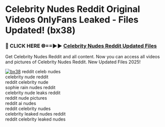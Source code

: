# Celebrity Nudes Reddit Original Videos 0nlyFans Leaked - Files Updated! (bx38)

<h3>🔴 CLICK HERE 🌐==►► <a href="https://tinyurl.com/yrmya6cz" rel="nofollow">Celebrity Nudes Reddit Updated Files</a></h3>

Get Celebrity Nudes Reddit and all content. Now you can access all videos and pictures of Celebrity Nudes Reddit. New Updated Files 2025!

[![bx38](https://i.imgur.com/FMdXYCs.gif)](https://tinyurl.com/yrmya6cz)
reddit celeb nudes<br>
celebrity nude reddit<br>
reddit celebrity nude<br>
sophie rain nudes reddit<br>
celebrity nude leaks reddit<br>
reddit nude pictures<br>
reddit ai nudes<br>
reddit celebrity nudes<br>
celebrity leaked nudes reddit<br>
reddit celebrity leaked nudes